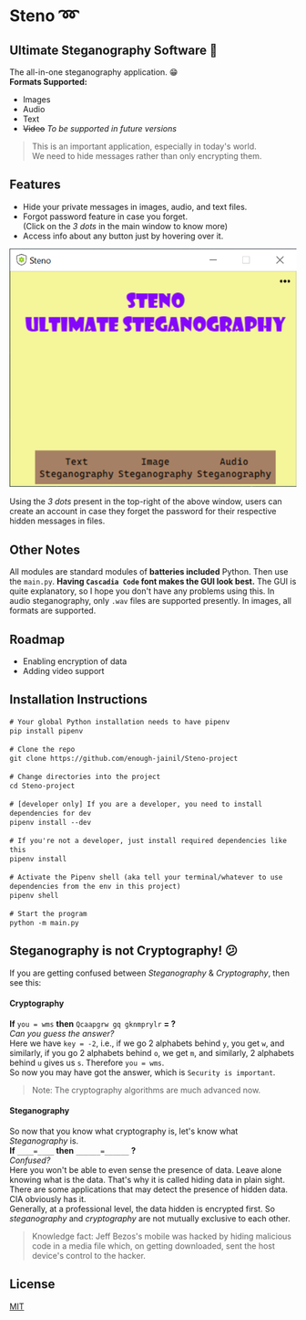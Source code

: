 # Steno :loop:

## Ultimate Steganography Software :superhero:

The all-in-one steganography application. :grin:<br>
**Formats Supported:**

- Images
- Audio
- Text
- ~~Video~~ _To be supported in future versions_

> This is an important application, especially in today's world.<br>
> We need to hide messages rather than only encrypting them.

## Features

- Hide your private messages in images, audio, and text files.
- Forgot password feature in case you forget. <br>
  (Click on the _3 dots_ in the main window to know more)
- Access info about any button just by hovering over it.

![homescreen](https://github.com/enough-jainil/Steno-project/blob/master/images/img.png?raw=true)

Using the _3 dots_ present in the top-right of the above window, users can create an account in case they forget the password for their respective hidden messages in files.

## Other Notes

All modules are standard modules of **batteries included** Python. Then use the `main.py`.
**Having `Cascadia Code` font makes the GUI look best.**
The GUI is quite explanatory, so I hope you don't have any problems using this.
In audio steganography, only `.wav` files are supported presently. In images, all formats are supported.

## Roadmap

- Enabling encryption of data
- Adding video support

## Installation Instructions

```
# Your global Python installation needs to have pipenv
pip install pipenv

# Clone the repo
git clone https://github.com/enough-jainil/Steno-project

# Change directories into the project
cd Steno-project

# [developer only] If you are a developer, you need to install dependencies for dev
pipenv install --dev

# If you're not a developer, just install required dependencies like this
pipenv install

# Activate the Pipenv shell (aka tell your terminal/whatever to use dependencies from the env in this project)
pipenv shell

# Start the program
python -m main.py
```

## Steganography is not Cryptography! :confused:

If you are getting confused between _Steganography_ & _Cryptography_, then see this:

#### Cryptography

**If** `you = wms` **then** `Qcaapgrw gq gknmprylr` **= ?**<br>
_Can you guess the answer?_<br>
Here we have `key = -2`, i.e., if we go 2 alphabets behind `y`, you get `w`, and similarly, if you go 2 alphabets behind `o`, we get `m`, and similarly, 2 alphabets behind `u` gives us `s`. Therefore `you = wms`. <br>
So now you may have got the answer, which is `Security is important`.

> Note: The cryptography algorithms are much advanced now.

#### Steganography

So now that you know what cryptography is, let's know what _Steganography_ is.<br>
**If** `____=____` **then** `______=______` **?**<br>
_Confused?_<br>
Here you won't be able to even sense the presence of data. Leave alone knowing what
is the data. That's why it is called hiding data in plain sight. There are some applications that
may detect the presence of hidden data. CIA obviously has it. <br>
Generally, at a professional level, the data hidden is encrypted first. So _steganography_ and _cryptography_ are not
mutually exclusive to each other.

> Knowledge fact: Jeff Bezos's mobile was hacked by hiding malicious code in a media
> file which, on getting downloaded, sent the host device's control to the hacker.

## License

[MIT](https://choosealicense.com/licenses/mit/)
